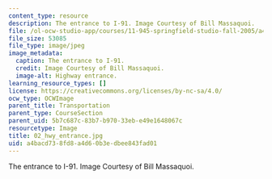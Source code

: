```yaml
---
content_type: resource
description: The entrance to I-91. Image Courtesy of Bill Massaquoi.
file: /ol-ocw-studio-app/courses/11-945-springfield-studio-fall-2005/a4bacd738fd8a4d60b3edbee843fad01_02_hwy_entrance.jpg
file_size: 53085
file_type: image/jpeg
image_metadata:
  caption: The entrance to I-91.
  credit: Image Courtesy of Bill Massaquoi.
  image-alt: Highway entrance.
learning_resource_types: []
license: https://creativecommons.org/licenses/by-nc-sa/4.0/
ocw_type: OCWImage
parent_title: Transportation
parent_type: CourseSection
parent_uid: 5b7c687c-83b7-b970-33eb-e49e1648067c
resourcetype: Image
title: 02_hwy_entrance.jpg
uid: a4bacd73-8fd8-a4d6-0b3e-dbee843fad01
---
```

The entrance to I-91. Image Courtesy of Bill Massaquoi.